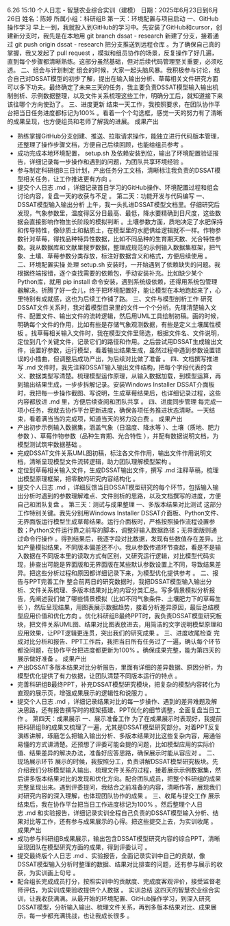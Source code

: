 6.26 15:10
个人日志 - 智慧农业综合实训（建模）
日期：2025年6月23日到6月26日
姓名：陈婷
所属小组：科研组B
第一天：环境配置与项目启动
一、GitHub操作学习
早上一到，我就投入到GitHub的学习中。先安装了GitHub和cursor，创建新分支时，我先是在本地用 git branch dssat - research 新建了分支，接着通过 git push origin dssat - research 把分支推送到远程仓库 。为了确保自己真的掌握，我又发起了 pull request ，模拟和组员协作的场景，反复操作了好几遍，直到每个步骤都清晰熟练。这部分虽然基础，但对后续代码管理至关重要，必须吃透。
二、组会与计划制定
组会的时候，大家一起头脑风暴。我积极参与讨论，结合自己对DSSAT模型的初步了解，提出在输入输出分析、草莓相关文件研究方面可以多下功夫。最终确定了未来三天的任务，我主要负责DSSAT模型输入输出机制剖析、示例数据整理，以及文件关系梳理这些工作，明确分工后，就知道接下来该往哪个方向使劲了。
三、进度更新
结束一天工作，我按照要求，在团队协作平台把当日任务进度都标记为100% 。看着一个个勾选框，感觉一天的努力有了清晰的成果呈现，也方便组员和老师了解我的进展。
成果产出
- 熟练掌握GitHub分支创建、推送、拉取请求操作，能独立进行代码版本管理，还整理了操作步骤文档，方便自己后续回顾，也能给组员参考 。
- 成功完成本地环境配置， setup.sh 及依赖安装到位，输出了环境配置验证报告，详细记录每一步操作和遇到的问题，为团队共享环境经验 。
- 参与制定科研组B三日计划，产出任务分工文档，清晰标注我负责的DSSAT模型相关任务，让工作推进更有方向 。
- 提交个人日志 .md ，详细记录首日学习的GitHub操作、环境配置过程和组会讨论内容，复盘一天的收获与不足 。
第二天：功能开发与代码编写
一、DSSAT模型输入输出分析
上午，我一头扎进DSSAT模型文档里。仔细研究后发现，气象参数里，温度得区分日最高、最低，降水要精确到日尺度，这些数据会直接影响作物生长阶段的模拟判断 。土壤参数方面，质地决定了水肥保持和传导特性，像砂质土和黏质土，在模型里的水肥供给逻辑就不一样。作物参数针对草莓，得找品种特异性数据，比如不同品种的生育期天数、光合特性参数。我从数据库和文献里搜罗数据，整理成规范的示例输入数据集框架，把气象、土壤、草莓参数分类存放，标注好数据含义和格式，方便后续使用 。
二、环境配置实操
处理 setup.sh 安装时，一开始遇到了依赖缺失的问题。我根据终端报错，逐个查找需要的依赖包，手动安装补充。比如缺少某个Python库，就用 pip install 命令安装，遇到系统级依赖，还得用系统包管理器解决。折腾了好一会儿，终于把环境配置好，能让模型在本地跑起来了，心里特别有成就感，这也为后续工作铺了路。
  三、文件与模型剖析工作
 研究DSSAT文件关系时，我对着模型目录里的文件一个个分析。先理清楚输入文件、配置文件、输出文件的流转逻辑，然后用UML工具绘制初稿。画的时候，明确每个文件的作用，比如有些是存储气象观测数据，有些是定义土壤属性模板 。找草莓相关输入文件时，我在模型文件里筛选，根据文件名、文件说明，定位到几个关键文件，记录它们的路径和作用。之后尝试用DSSAT生成输出文件，设置好参数，运行模型，看着输出结果生成，虽然过程中遇到参数设置错误的小插曲，但调整后成功产出，为后续对比做了准备 。
 四、文档撰写推进
 写 .md 文件时，我先注释DSSAT输入输出文件结构，把每个字段代表的含义、数据类型写清楚。梳理模型运作原理，从输入数据加载，到模型运算，再到输出结果生成，一步步拆解记录。安装Windows Installer DSSAT介面板时，我把每一步操作截图、写说明，生成草莓结果后，也详细记录过程，这些内容都放进 .md 里，方便后续查阅和团队共享 。
四、进度同步管理
每完成一项小任务，我就去协作平台更新进度，确保各项任务推进状态清晰。一天结束，看着满当当的完成项，知道当天的努力没白费 。
成果产出
- 产出初步示例输入数据集，涵盖气象（日温度、降水等 ）、土壤（质地、肥力参数 ）、草莓作物参数（品种生育期、光合特性 ），并配有数据说明文档，为模型测试筑牢数据基础 。
- 完成DSSAT文件关系UML图初稿，标注各文件作用，输出文件作用说明文档，清晰呈现模型文件流转逻辑，助力团队理解模型架构 。
- 定位到草莓相关输入文件，生成DSSAT输出文件，撰写 .md 注释草稿，梳理出模型原理框架，把零散的研究内容结构化 。
- 提交个人日志 .md ，详细反馈当日DSSAT模型研究的每个环节，包括输入输出分析时遇到的参数理解难点、文件剖析的思路，以及文档撰写的进度，方便自己和团队复盘 。
第三天：测试与成果整理
一、多版本结果对比测试
这部分工作特别关键。我先分别用Windows Installer DSSAT介面板、Python文件、无界面版运行模型生成草莓结果。运行介面板时，严格按照操作流程设置参数；Python文件运行靠之前写的脚本，调整好输入数据路径；无界面版则通过命令行操作 。得到结果后，我逐字段对比数据，发现有些数值存在差异。比如产量模拟结果，不同版本偏差还不小。我从参数传递环节查起，看是不是输入数据在不同版本里的读取方式有区别，又研究运行逻辑，对比模型代码实现，排查出可能是界面版和无界面版在某些默认参数设置上不同，导致结果差异。把这些分析过程和原因都详细记录下来，为模型优化提供参考 。
二、报告与PPT完善工作
整合前两日的研究数据时，我把DSSAT模型输入输出分析、文件关系梳理、多版本结果对比的内容分类汇总。写多情景模拟分析报告，先阐述我们做了哪些情景模拟（比如不同气象条件、土壤肥力下的草莓生长 ），然后呈现结果，用图表展示数据趋势，接着分析差异原因，最后总结模型应用价值和优化方向 。优化科研组B最终PPT时，我负责DSSAT模型研究板块，把文件关系UML图、结果对比图表放进去，用简洁的文字说明模型原理和应用效果，让PPT逻辑更连贯，突出我们的研究成果 。
三、进度收尾检查
完成对比分析和报告、PPT工作后，我把当日所有任务过了一遍，确认每个环节都没问题，在协作平台把进度都更新为100% 。确保成果完整，能为第四天的展示做好准备 。
成果产出
- 产出DSSAT多版本结果对比分析报告，里面有详细的差异数据、原因分析，为模型优化提供了有力依据，让团队清楚不同版本运行的特点 。
- 完善科研组B最终PPT，补充DSSAT模型研究模块，把复杂的模型内容转化为直观的展示页，增强成果展示的逻辑性和说服力 。
- 提交个人日志 .md ，详细记录结果对比的每一步操作、遇到的差异难题及解决思路，还有报告撰写时的框架搭建、PPT优化的细节调整，全面复盘当日工作 。
第四天：成果展示
一、展示准备工作
为了在成果展示时表现好，我提前把科研组B的成果又梳理了一遍，尤其是DSSAT模型研究部分。对着PPT反复演练讲解，琢磨怎么把输入输出分析、多版本结果对比这些复杂内容，用通俗易懂的方式讲清楚。还预想了评委可能会提的问题，比如模型应用的实际价值、结果差异的解决办法，准备好应答思路，确保展示时能从容应对 。
二、现场展示环节
展示的时候，我按照分工，负责讲解DSSAT模型研究板块。先介绍我们分析模型输入输出、梳理文件关系的过程，接着展示示例数据集，然后讲多版本结果对比的发现和优化方向。配合团队成员，把整个科研组的成果完整呈现出来。遇到评委提问，我结合之前准备的内容，清晰作答，展现我们对研究内容的深入理解，也体现团队协作的成果 。
三、收尾与提交工作
展示结束后，我在协作平台把当日工作进度标记为100% 。然后整理个人日志 .md 和实验报告，详细记录实训全程自己负责的DSSAT模型输入分析、结果对比等工作，还有参与成果展示的心得。把这些提交上去，为实训收尾 。
成果产出
- 成功参与科研组B成果展示，输出包含DSSAT模型研究内容的综合PPT，清晰呈现团队在模型研究方面的成果，得到评委认可 。
- 提交最终版个人日志 .md 、实验报告，全面记录实训中自己的贡献，像DSSAT模型输入分析时整理的数据、结果对比排查的问题，还有参与展示的收获，为实训画上句号 。
- 配合组长完成成员打分，按照实训中的贡献度、完成度客观评价，接受监督老师评估，为实训成果验收提供个人数据 。
实训总结
这四天的智慧农业综合实训，让我收获满满。从最开始的环境配置、GitHub操作学习，到深入研究DSSAT模型，分析输入输出、梳理文件关系，再到多版本结果对比、成果展示，每一步都充满挑战，也让我成长很多 。
